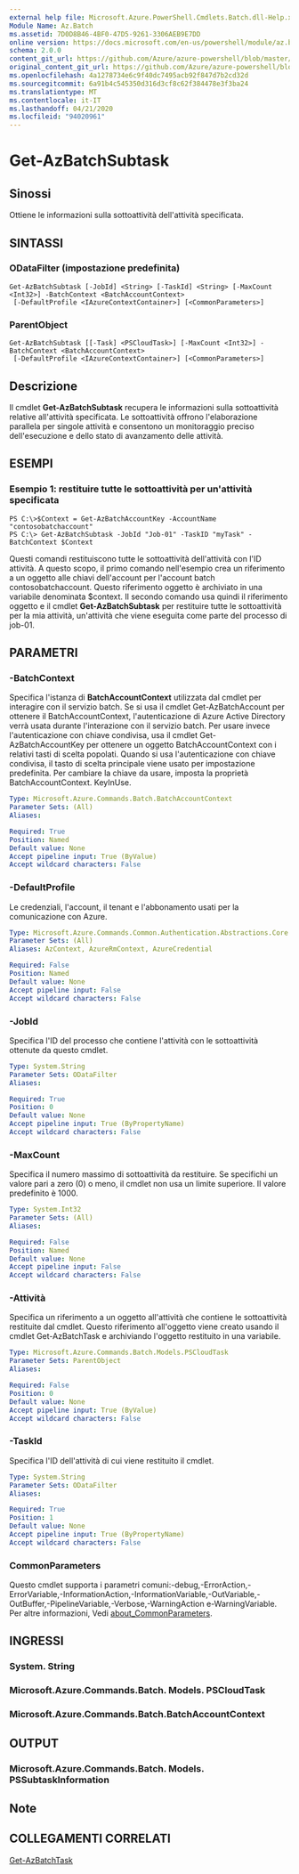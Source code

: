 ```yaml
---
external help file: Microsoft.Azure.PowerShell.Cmdlets.Batch.dll-Help.xml
Module Name: Az.Batch
ms.assetid: 7D0D8B46-4BF0-47D5-9261-3306AEB9E7DD
online version: https://docs.microsoft.com/en-us/powershell/module/az.batch/get-azbatchsubtask
schema: 2.0.0
content_git_url: https://github.com/Azure/azure-powershell/blob/master/src/Batch/Batch/help/Get-AzBatchSubtask.md
original_content_git_url: https://github.com/Azure/azure-powershell/blob/master/src/Batch/Batch/help/Get-AzBatchSubtask.md
ms.openlocfilehash: 4a1278734e6c9f40dc7495acb92f847d7b2cd32d
ms.sourcegitcommit: 6a91b4c545350d316d3cf8c62f384478e3f3ba24
ms.translationtype: MT
ms.contentlocale: it-IT
ms.lasthandoff: 04/21/2020
ms.locfileid: "94020961"
---
```

# Get-AzBatchSubtask

## Sinossi
Ottiene le informazioni sulla sottoattività dell'attività specificata.

## SINTASSI

### ODataFilter (impostazione predefinita)
```
Get-AzBatchSubtask [-JobId] <String> [-TaskId] <String> [-MaxCount <Int32>] -BatchContext <BatchAccountContext>
 [-DefaultProfile <IAzureContextContainer>] [<CommonParameters>]
```

### ParentObject
```
Get-AzBatchSubtask [[-Task] <PSCloudTask>] [-MaxCount <Int32>] -BatchContext <BatchAccountContext>
 [-DefaultProfile <IAzureContextContainer>] [<CommonParameters>]
```

## Descrizione
Il cmdlet **Get-AzBatchSubtask** recupera le informazioni sulla sottoattività relative all'attività specificata.
Le sottoattività offrono l'elaborazione parallela per singole attività e consentono un monitoraggio preciso dell'esecuzione e dello stato di avanzamento delle attività.

## ESEMPI

### Esempio 1: restituire tutte le sottoattività per un'attività specificata
```
PS C:\>$Context = Get-AzBatchAccountKey -AccountName "contosobatchaccount"
PS C:\> Get-AzBatchSubtask -JobId "Job-01" -TaskID "myTask" -BatchContext $Context
```

Questi comandi restituiscono tutte le sottoattività dell'attività con l'ID attività.
A questo scopo, il primo comando nell'esempio crea un riferimento a un oggetto alle chiavi dell'account per l'account batch contosobatchaccount.
Questo riferimento oggetto è archiviato in una variabile denominata $context.
Il secondo comando usa quindi il riferimento oggetto e il cmdlet **Get-AzBatchSubtask** per restituire tutte le sottoattività per la mia attività, un'attività che viene eseguita come parte del processo di job-01.

## PARAMETRI

### -BatchContext
Specifica l'istanza di **BatchAccountContext** utilizzata dal cmdlet per interagire con il servizio batch.
Se si usa il cmdlet Get-AzBatchAccount per ottenere il BatchAccountContext, l'autenticazione di Azure Active Directory verrà usata durante l'interazione con il servizio batch. Per usare invece l'autenticazione con chiave condivisa, usa il cmdlet Get-AzBatchAccountKey per ottenere un oggetto BatchAccountContext con i relativi tasti di scelta popolati. Quando si usa l'autenticazione con chiave condivisa, il tasto di scelta principale viene usato per impostazione predefinita. Per cambiare la chiave da usare, imposta la proprietà BatchAccountContext. KeyInUse.

```yaml
Type: Microsoft.Azure.Commands.Batch.BatchAccountContext
Parameter Sets: (All)
Aliases:

Required: True
Position: Named
Default value: None
Accept pipeline input: True (ByValue)
Accept wildcard characters: False
```

### -DefaultProfile
Le credenziali, l'account, il tenant e l'abbonamento usati per la comunicazione con Azure.

```yaml
Type: Microsoft.Azure.Commands.Common.Authentication.Abstractions.Core.IAzureContextContainer
Parameter Sets: (All)
Aliases: AzContext, AzureRmContext, AzureCredential

Required: False
Position: Named
Default value: None
Accept pipeline input: False
Accept wildcard characters: False
```

### -JobId
Specifica l'ID del processo che contiene l'attività con le sottoattività ottenute da questo cmdlet.

```yaml
Type: System.String
Parameter Sets: ODataFilter
Aliases:

Required: True
Position: 0
Default value: None
Accept pipeline input: True (ByPropertyName)
Accept wildcard characters: False
```

### -MaxCount
Specifica il numero massimo di sottoattività da restituire.
Se specifichi un valore pari a zero (0) o meno, il cmdlet non usa un limite superiore.
Il valore predefinito è 1000.

```yaml
Type: System.Int32
Parameter Sets: (All)
Aliases:

Required: False
Position: Named
Default value: None
Accept pipeline input: False
Accept wildcard characters: False
```

### -Attività
Specifica un riferimento a un oggetto all'attività che contiene le sottoattività restituite dal cmdlet.
Questo riferimento all'oggetto viene creato usando il cmdlet Get-AzBatchTask e archiviando l'oggetto restituito in una variabile.

```yaml
Type: Microsoft.Azure.Commands.Batch.Models.PSCloudTask
Parameter Sets: ParentObject
Aliases:

Required: False
Position: 0
Default value: None
Accept pipeline input: True (ByValue)
Accept wildcard characters: False
```

### -TaskId
Specifica l'ID dell'attività di cui viene restituito il cmdlet.

```yaml
Type: System.String
Parameter Sets: ODataFilter
Aliases:

Required: True
Position: 1
Default value: None
Accept pipeline input: True (ByPropertyName)
Accept wildcard characters: False
```

### CommonParameters
Questo cmdlet supporta i parametri comuni:-debug,-ErrorAction,-ErrorVariable,-InformationAction,-InformationVariable,-OutVariable,-OutBuffer,-PipelineVariable,-Verbose,-WarningAction e-WarningVariable. Per altre informazioni, Vedi [about_CommonParameters](http://go.microsoft.com/fwlink/?LinkID=113216).

## INGRESSI

### System. String

### Microsoft.Azure.Commands.Batch. Models. PSCloudTask

### Microsoft.Azure.Commands.Batch.BatchAccountContext

## OUTPUT

### Microsoft.Azure.Commands.Batch. Models. PSSubtaskInformation

## Note

## COLLEGAMENTI CORRELATI

[Get-AzBatchTask](./Get-AzBatchTask.md)


